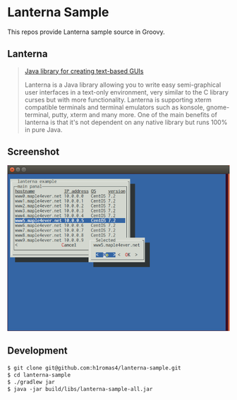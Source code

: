 # Lanterna Sample

This repos provide Lanterna sample source in Groovy.

## Lanterna

> [Java library for creating text-based GUIs](https://github.com/mabe02/lanterna)
>
> Lanterna is a Java library allowing you to write easy semi-graphical user interfaces in a text-only environment, very similar to the C library curses but with more functionality. Lanterna is supporting xterm compatible terminals and terminal emulators such as konsole, gnome-terminal, putty, xterm and many more. One of the main benefits of lanterna is that it's not dependent on any native library but runs 100% in pure Java.

## Screenshot

![screenshot](https://github.com/h1romas4/lanterna-sample/blob/master/docs/lanterna-sample.png)

## Development

```
$ git clone git@github.com:h1romas4/lanterna-sample.git
$ cd lanterna-sample
$ ./gradlew jar
$ java -jar build/libs/lanterna-sample-all.jar
```
